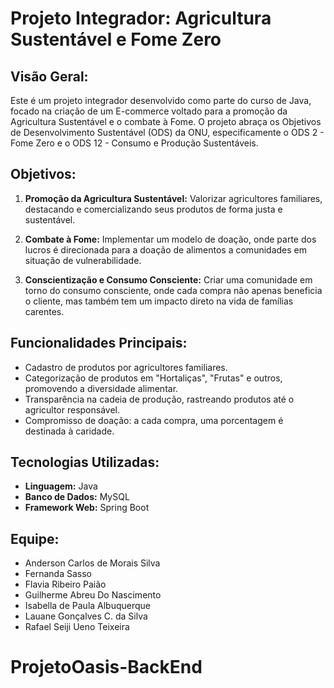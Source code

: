 # Projeto Integrador: Agricultura Sustentável e Fome Zero

## Visão Geral:

Este é um projeto integrador desenvolvido como parte do curso de Java, focado na criação de um E-commerce voltado para a promoção da Agricultura Sustentável e o combate à Fome. O projeto abraça os Objetivos de Desenvolvimento Sustentável (ODS) da ONU, especificamente o ODS 2 - Fome Zero e o ODS 12 - Consumo e Produção Sustentáveis.  

## Objetivos:

1. **Promoção da Agricultura Sustentável:** Valorizar agricultores familiares, destacando e comercializando seus produtos de forma justa e sustentável.

2. **Combate à Fome:** Implementar um modelo de doação, onde parte dos lucros é direcionada para a doação de alimentos a comunidades em situação de vulnerabilidade.

3. **Conscientização e Consumo Consciente:** Criar uma comunidade em torno do consumo consciente, onde cada compra não apenas beneficia o cliente, mas também tem um impacto direto na vida de famílias carentes.

## Funcionalidades Principais:

- Cadastro de produtos por agricultores familiares.
- Categorização de produtos em "Hortaliças", "Frutas" e outros, promovendo a diversidade alimentar.
- Transparência na cadeia de produção, rastreando produtos até o agricultor responsável.
- Compromisso de doação: a cada compra, uma porcentagem é destinada à caridade.

## Tecnologias Utilizadas:

- **Linguagem:** Java
- **Banco de Dados:** MySQL
- **Framework Web:** Spring Boot

## Equipe:

- Anderson Carlos de Morais Silva
- Fernanda Sasso
- Flavia Ribeiro Paião
- Guilherme Abreu Do Nascimento
- Isabella de Paula Albuquerque
- Lauane Gonçalves C. da Silva
- Rafael Seiji Ueno Teixeira
# ProjetoOasis-BackEnd
